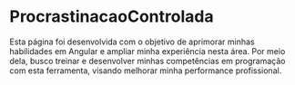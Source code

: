 # ProcrastinacaoControlada
Esta página foi desenvolvida com o objetivo de aprimorar minhas habilidades em Angular e ampliar minha experiência nesta área. Por meio dela, busco treinar e desenvolver minhas competências em programação com esta ferramenta, visando melhorar minha performance profissional.
